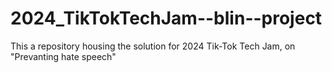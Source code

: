 # 2024_TikTokTechJam--blin--project
This a repository housing the solution for 2024 Tik-Tok Tech Jam, on "Prevanting hate speech"
